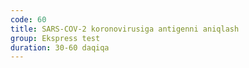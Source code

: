 ```yaml
---
code: 60
title: SARS-COV-2 koronovirusiga antigenni aniqlash
group: Ekspress test
duration: 30-60 daqiqa
---
```

